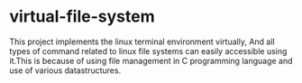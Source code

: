 # virtual-file-system
This project implements the linux terminal environment virtually, And all types of command related to linux file systems can easily accessible using it.This is because of using file management in C programming language and use of various datastructures.
